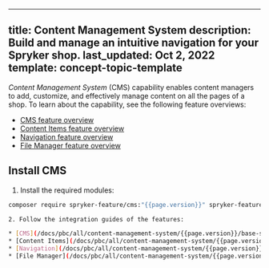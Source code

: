   
---
title: Content Management System
description: Build and manage an intuitive navigation for your Spryker shop.
last_updated: Oct 2, 2022
template: concept-topic-template
---

*Content Management System* (CMS) capability enables content managers to add, customize, and effectively manage content on all the pages of a shop. To learn about the capability, see the following feature overviews:

* [CMS feature overview](/docs/pbc/all/content-management-system/{{page.version}}/base-shop/cms-feature-overview/cms-feature-overview.html)
* [Content Items feature overview](/docs/pbc/all/content-management-system/{{page.version}}/base-shop/content-items-feature-overview.html)
* [Navigation feature overview](/docs/pbc/all/content-management-system/{{page.version}}/base-shop/navigation-feature-overview.html)
* [File Manager feature overview](/docs/pbc/all/content-management-system/{{page.version}}/base-shop/file-manager-feature-overview.html)

## Install CMS

1. Install the required modules:

```bash
composer require spryker-feature/cms:"{{page.version}}" spryker-feature/content-item:"{{page.version}}" spryker-feature/navigation:"{{page.version}}" --update-with-dependencies

2. Follow the integration guides of the features:

* [CMS](/docs/pbc/all/content-management-system/{{page.version}}/base-shop/cms-feature-overview/cms-feature-overview.html#related-developer-documents)
* [Content Items](/docs/pbc/all/content-management-system/{{page.version}}/base-shop/content-items-feature-overview.html#related-developer-documents)
* [Navigation](/docs/pbc/all/content-management-system/{{page.version}}/base-shop/navigation-feature-overview.html#related-developer-documents)
* [File Manager](/docs/pbc/all/content-management-system/{{page.version}}/base-shop/file-manager-feature-overview.html#related-developer-documents)
